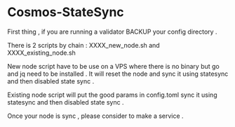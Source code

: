 # Cosmos-StateSync

First thing , if you are running a validator BACKUP your config directory .

There is 2 scripts by chain : XXXX_new_node.sh and XXXX_existing_node.sh

New node script have to be use on a VPS where there is no binary but go and jq need to be installed . 
It will reset the node and sync it using statesync and then disabled state sync .

Existing node script will put the good params in config.toml  sync it using statesync and then disabled state sync .

Once your node is sync , please consider to make a service .
